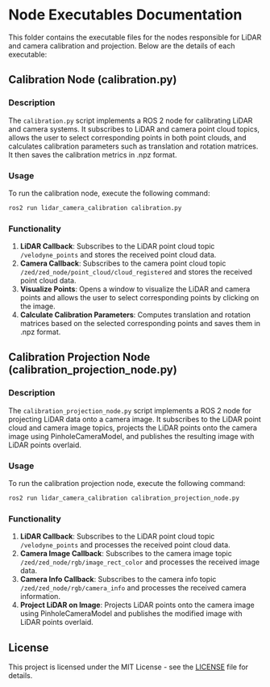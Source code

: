 # Node Executables Documentation

This folder contains the executable files for the nodes responsible for LiDAR and camera calibration and projection. Below are the details of each executable:

## Calibration Node (calibration.py)

### Description

The `calibration.py` script implements a ROS 2 node for calibrating LiDAR and camera systems. It subscribes to LiDAR and camera point cloud topics, allows the user to select corresponding points in both point clouds, and calculates calibration parameters such as translation and rotation matrices. It then saves the calibration metrics in .npz format.

### Usage

To run the calibration node, execute the following command:

```bash
ros2 run lidar_camera_calibration calibration.py
```

### Functionality

1. **LiDAR Callback**: Subscribes to the LiDAR point cloud topic `/velodyne_points` and stores the received point cloud data.
2. **Camera Callback**: Subscribes to the camera point cloud topic `/zed/zed_node/point_cloud/cloud_registered` and stores the received point cloud data.
3. **Visualize Points**: Opens a window to visualize the LiDAR and camera points and allows the user to select corresponding points by clicking on the image.
4. **Calculate Calibration Parameters**: Computes translation and rotation matrices based on the selected corresponding points and saves them in .npz format.

## Calibration Projection Node (calibration_projection_node.py)

### Description

The `calibration_projection_node.py` script implements a ROS 2 node for projecting LiDAR data onto a camera image. It subscribes to the LiDAR point cloud and camera image topics, projects the LiDAR points onto the camera image using PinholeCameraModel, and publishes the resulting image with LiDAR points overlaid.

### Usage

To run the calibration projection node, execute the following command:

```bash
ros2 run lidar_camera_calibration calibration_projection_node.py
```

### Functionality

1. **LiDAR Callback**: Subscribes to the LiDAR point cloud topic `/velodyne_points` and processes the received point cloud data.
2. **Camera Image Callback**: Subscribes to the camera image topic `/zed/zed_node/rgb/image_rect_color` and processes the received image data.
3. **Camera Info Callback**: Subscribes to the camera info topic `/zed/zed_node/rgb/camera_info` and processes the received camera information.
4. **Project LiDAR on Image**: Projects LiDAR points onto the camera image using PinholeCameraModel and publishes the modified image with LiDAR points overlaid.

## License

This project is licensed under the MIT License - see the [LICENSE](../LICENSE) file for details.